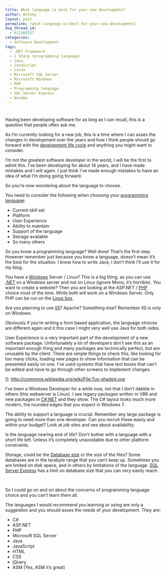 ```yaml
---
title: What language is best for your new development?
author: Antony
layout: post
permalink: /what-language-is-best-for-your-new-development/
dsq_thread_id:
  - 612369137
categories:
  - Software Development
tags:
  - .NET Framework
  - C Sharp (programming language)
  - Java
  - JavaScript
  - Linux
  - Microsoft SQL Server
  - Microsoft Windows
  - PHP
  - Programming language
  - SQL Server Express
  - Window
---
```

# 

Having been developing software for as long as I can recall, this is a question that people often ask me.


As I’m currently looking for a new job, this is a time where I can asses the changes in development over the years and how I think people should go forward with the [development life cycle][2] and anything you might want to consider.

 [2]: http://en.wikipedia.org/wiki/Software_development_process "Software development process"

I’m not the greatest software developer in the world, I will be the first to admit this. I’ve been developing for about 14 years, and I have made mistakes and I will again. I just think I’ve made enough mistakes to have an idea of what I’m doing going forward.

So you’re now wondering about the language to choose.

You need to consider the following when choosing your [programming language][3]:

 [3]: http://en.wikipedia.org/wiki/Programming_language "Programming language"

*   Current skill set
*   Platform
*   User Experience
*   Ability to maintain
*   Support of the language
*   Storage available
*   So many others

So you know a programming language? Well done! That’s the first step. However remember just because you know a language, doesn’t mean it’s the best for the situation. I know how to write Java, I don’t think I’ll use it for my blog.

You have a [Windows][4] Server / Linux? This is a big thing, as you can use [.NET][5] on a Windows server and not on Linux (ignore Mono, it’s horrible). You want to create a website? Then you are looking at the ASP.NET / [PHP][6] choice most of the time. While both will work on a Windows Server. Only PHP can be run on the [Linux box][7].

 [4]: http://www.microsoft.com/WINDOWS "Windows"
 [5]: http://msdn.microsoft.com/netframework ".NET Framework"
 [6]: http://www.php.net "PHP"
 [7]: http://en.wikipedia.org/wiki/Linux "Linux"

Are you planning to use [IIS][8]? Apache? Something else? Remember IIS is only on Windows.

 [8]: http://www.iis.net/ "Internet Information Services"

Obviously if you’re writing a form based application, the language choices are different again and it this case I might very well use Java for both sides.

User Experience is a very important part of the development of a new software package. Unfortunately a lot of developers don’t see this as an important enough thing and many packages are technically perfect, but are unusable by the client. There are simple things to check this, like looking for too many clicks, loading new pages to show information that can be presented easily on one. I’ve used systems that have text boxes that can’t be edited and have to go through other screens to implement changes.

 []: http://commons.wikipedia.org/wiki/File:Tux-shaded.svg

I’ve been a Windows Developer for a while now, not that I don’t dabble in others (this webserver is Linux). I see legacy packages written in VB6 and new packages in [C#.NET][10] and they show. The C# layout looks much more modern, the rounded edges that you expect in Windows 7.

 [10]: http://msdn2.microsoft.com/en-us/vcsharp/aa336809.aspx "C Sharp (programming language)"

The ability to support a language is crucial. Remember any large package is going to need more than one developer. Can you recruit these easily and within your budget? Look at job sites and see about availability.

Is the language nearing end of life? Don’t bother with a language with a short life left. Unless it’s completely unavoidable due to other platform constraints.

Storage, could be the [Database size][11] or the size of the files? Some databases are in the terabyte range that you can’t keep up. Sometimes you are limited on disk space, and in others by limitations of the language. [SQL Server Express][12] has a limit on database size that you can very easily reach.

 [11]: http://en.wikipedia.org/wiki/File_size "File size"
 [12]: http://en.wikipedia.org/wiki/SQL_Server_Express "SQL Server Express"

 



So I could go on and on about the concerns of programming language choice and you can’t learn them all.

The languages I would recommend you learning or using are only a suggestion and you should asses the needs of your development. They are:

*   C#
*   ASP.NET
*   PHP
*   Microsoft SQL Server
*   Java
*   JavaScript
*   HTML
*   CSS
*   jQuery
*   ASM (Yes, ASM it’s great)

